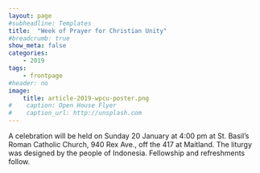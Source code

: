 ```yaml
---
layout: page
#subheadline: Templates
title:  "Week of Prayer for Christian Unity"
#breadcrumb: true
show_meta: false
categories:
    - 2019
tags:
    - frontpage
#header: no
image:
    title: article-2019-wpcu-poster.png
#    caption: Open House Flyer
#    caption_url: http://unsplash.com
---
```

A celebration will be held on Sunday 20 January at 4:00 pm at St. Basil’s Roman Catholic Church, 940 Rex Ave., off the 417 at Maitland. The liturgy was designed by the people of Indonesia. Fellowship and refreshments follow.
